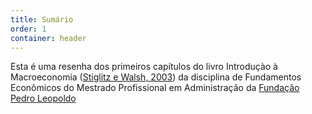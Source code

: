 ```yaml
---
title: Sumário
order: 1
container: header
---
```

Esta é uma resenha dos primeiros capítulos do livro Introduçào à Macroeconomia ([Stiglitz e Walsh, 2003](https://books.google.com.br/books/about/Introdu%C3%A7%C3%A3o_%C3%A0_macroeconomia.html)) da disciplina de Fundamentos Econômicos do Mestrado Profissional em Administração da [Fundação Pedro Leopoldo](http://www.fpl.edu.br)
